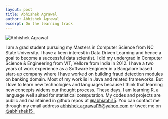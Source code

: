```yaml
---
layout: post
title: Abhishek Agrawal
author: Abhishek Agrawal
excerpt: On the learning track
---
```


![Abhishek Agrawal]({{site.url}}/img/abhishek.jpg)

I am a grad student pursuing my Masters in Computer Science from NC State University. I have a keen interest in Data Driven Learning and hence a goal to become a successful data scientist. I did my undergrad in Computer Science & Engineering from VIT, Vellore from India in 2012. I have a two years of work experience as a Software Engineer in a Bangalore based start-up company where I have worked on building fraud detection modules on banking domain. Most of my work is in Java and related frameworks. But I love to learn new technologies and languages because I think that learning new concepts widens our thought process. These days, I am learning R, a language well suited for statistical computation. My codes and projects are public and maintained in github repos at [@abhiabhi15](https://github.com/abhiabhi15). You can contact me through my email address [abhishek.agrawal15@yahoo.com](mailto:abhishek.agrawal15@yahoo.com) or tweet me on [@abhishek15_](https://twitter.com/abhishek15_)


